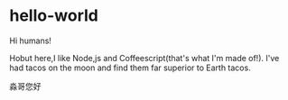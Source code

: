# hello-world

Hi humans!

Hobut here,I like Node,js and Coffeescript(that's what I'm made of!).
I've had tacos on the moon and find them far superior to Earth tacos.

淼哥您好
